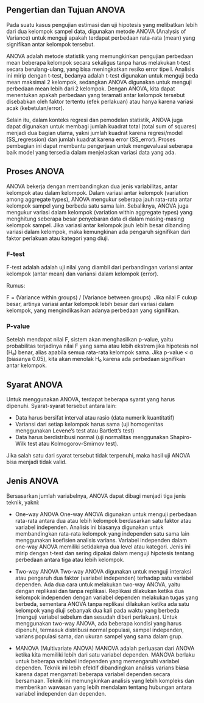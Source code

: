 ## Pengertian dan Tujuan ANOVA
Pada suatu kasus pengujian estimasi dan uji hipotesis yang melibatkan lebih dari dua kelompok sampel data, digunakan metode ANOVA (Analysis of Variance) untuk menguji apakah terdapat perbedaan rata-rata (mean) yang signifikan antar kelompok tersebut.

ANOVA adalah metode statistik yang memungkinkan pengujian perbedaan mean beberapa kelompok secara sekaligus tanpa harus melakukan t-test secara berulang-ulang, yang bisa meningkatkan resiko error tipe I. Analisis ini mirip dengan t-test, bedanya adalah t-test digunakan untuk menguji beda mean maksimal 2 kelompok, sedangkan ANOVA digunakan untuk menguji perbedaan mean lebih dari 2 kelompok. Dengan ANOVA, kita dapat menentukan apakah perbedaan yang teramati antar kelompok tersebut disebabkan oleh faktor tertentu (efek perlakuan) atau hanya karena variasi acak (kebetulan/error).

Selain itu, dalam konteks regresi dan pemodelan statistik, ANOVA juga dapat digunakan untuk membagi jumlah kuadrat total (total sum of squares) menjadi dua bagian utama, yakni jumlah kuadrat karena regresi/model (SS_regression) dan jumlah kuadrat karena error (SS_error). Proses pembagian ini dapat membantu pengerjaan untuk mengevaluasi seberapa baik model yang tersedia dalam menjelaskan variasi data yang ada.

## Proses ANOVA
ANOVA bekerja dengan membandingkan dua jenis variabilitas, antar kelompok atau dalam kelompok. Dalam variasi antar kelompok (variation among aggregate types), ANOVA mengukur seberapa jauh rata-rata antar kelompok sampel yang berbeda satu sama lain. Sebaliknya, ANOVA juga mengukur variasi dalam kelompok (variation within aggregate types) yang menghitung seberapa besar penyebaran data di dalam masing-masing kelompok sampel. Jika variasi antar kelompok jauh lebih besar dibanding variasi dalam kelompok, maka kemungkinan ada pengaruh signifikan dari faktor perlakuan atau kategori yang diuji.

### F-test
F-test adalah adalah uji nilai yang diambil dari perbandingan variansi antar kelompok (antar mean) dan variansi dalam kelompok (error).

Rumus:

F = (Variance within groups) / (Variance between groups​)
​ 
Jika nilai F cukup besar, artinya variasi antar kelompok lebih besar dari variasi dalam kelompok, yang mengindikasikan adanya perbedaan yang signifikan.

### P-value
Setelah mendapat nilai F, sistem akan menghasilkan p-value, yaitu probabilitas terjadinya nilai F yang sama atau lebih ekstrem jika hipotesis nol (H₀) benar, alias apabila semua rata-rata kelompok sama. Jika p-value < α (biasanya 0.05), kita akan menolak H₀ karena ada perbedaan signifikan antar kelompok.

## Syarat  ANOVA
Untuk menggunakan ANOVA, terdapat beberapa syarat yang harus dipenuhi. Syarat-syarat tersebut antara lain:
- Data harus bersifat interval atau rasio (data numerik kuantitatif)
- Variansi dari setiap kelompok harus sama (uji homogenitas menggunakan Levene’s test atau Bartlett’s test)
- Data harus berdistribusi normal (uji normalitas menggunakan Shapiro-Wilk test atau Kolmogorov-Smirnov test).

Jika salah satu dari syarat tersebut tidak terpenuhi, maka hasil uji ANOVA bisa menjadi tidak valid.

## Jenis ANOVA
Bersasarkan jumlah variabelnya, ANOVA dapat dibagi menjadi tiga jenis teknik, yakni:

- One-way ANOVA
One-way ANOVA digunakan untuk menguji perbedaan rata-rata antara dua atau lebih kelompok berdasarkan satu faktor atau variabel independen. Analisis ini biasanya digunakan untuk membandingkan rata-rata kelompok yang independen satu sama lain menggunakan koefisien analisis varians. Variabel independen dalam one-way ANOVA memiliki setidaknya dua level atau kategori. Jenis ini mirip dengan t-test dan sering dipakai dalam menguji hipotesis tentang perbedaan antara tiga atau lebih kelompok.

- Two-way ANOVA
Two-way ANOVA digunakan untuk menguji interaksi atau pengaruh dua faktor (variabel independen) terhadap satu variabel dependen. Ada dua cara untuk melakukan two-way ANOVA, yaitu dengan replikasi dan tanpa replikasi. Replikasi dilakukan ketika dua kelompok independen dengan variabel dependen melakukan tugas yang berbeda, sementara ANOVA tanpa replikasi dilakukan ketika ada satu kelompok yang diuji sebanyak dua kali pada waktu yang berbeda (menguji variabel sebelum dan sesudah diberi perlakuan). Untuk menggunakan two-way ANOVA, ada beberapa kondisi yang harus dipenuhi, termasuk distribusi normal populasi, sampel independen, varians populasi sama, dan ukuran sampel yang sama dalam grup.

- MANOVA (Multivariate ANOVA)
MANOVA adalah perluasan dari ANOVA ketika kita memiliki lebih dari satu variabel dependen. MANOVA berlaku untuk beberapa variabel independen yang memengaruhi variabel dependen. Teknik ini lebih efektif dibandingkan analisis varians biasa karena dapat mengamati beberapa variabel dependen secara bersamaan. Teknik ini memungkinkan analisis yang lebih kompleks dan memberikan wawasan yang lebih mendalam tentang hubungan antara variabel independen dan dependen.
